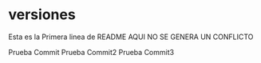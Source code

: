 # versiones
Esta es la Primera linea de README
AQUI NO SE GENERA UN CONFLICTO

Prueba Commit
Prueba Commit2
Prueba Commit3